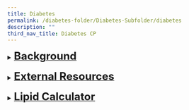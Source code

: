 ```yaml
---
title: Diabetes
permalink: /diabetes-folder/Diabetes-Subfolder/diabetes
description: ""
third_nav_title: Diabetes CP
---
```






<details><summary><b><u><font size="+2">Background</font></u></b></summary> <blockquote>Prevalence of diabetes in the National population health survey 2020 was 9.5%. <br><br>
Chronic hyperglycaemia is associated with long-term sequelae resulting from damage to various organs and tissues, particularly the kidney, eye, nerves, heart and blood vessels. 
<br><br>There are several ways to screen and diagnose DM. (Refer to Pre-DM care protocol if Pre-DM is diagnosed)
</blockquote></details>
<br>
<details><summary><b><u><font size="+2">External Resources</font></u></b></summary> <br>
	This is an external resource that can be consumed from the CP site.<br><br>
<iframe width="560" height="315" src="https://www.youtube.com/embed/JAjZv41iUJU" title="YouTube video player" frameborder="0" allow="accelerometer; autoplay; clipboard-write; encrypted-media; gyroscope; picture-in-picture" allowfullscreen></iframe></details>
<br>
<details><summary><b><u><font size="+2">Lipid Calculator</font></u></b></summary> 
<iframe width="760" height="415" src="https://www.checkfirst.gov.sg/c/de60590e-9713-424b-9fa0-f69466913622"  allowfullscreen></iframe></details>